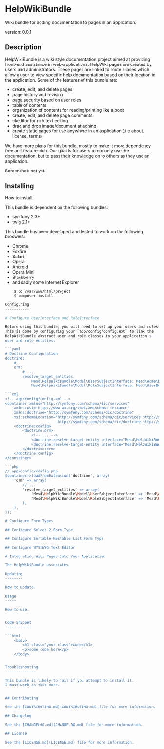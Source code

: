 HelpWikiBundle
==============

Wiki bundle for adding documentation to pages in an application.

version: 0.0.1

Description
-----------

HelpWikiBundle is a wiki style documentation project aimed at providing
front-end assistance in web-applications. HelpWiki pages are created by
users and administrators. These pages are linked to route aliases which
allow a user to view specific help documentation based on their location
in the application. Some of the features of this bundle are:

  + create, edit, and delete pages
  + page history and revision
  + page security based on user roles
  + table of contents
  + organization of contents for reading/printing like a book
  + create, edit, and delete page comments
  + ckeditor for rich text editing
  + drag and drop image/document attaching
  + create static pages for use anywhere in an application (.i.e about, license, terms)

We have more plans for this bundle, mostly to make it more dependency free
and feature-rich. Our goal is for users to not only use the documentation,
but to pass their knowledge on to others as they use an application.

Screenshot: not yet.

Installing
----------

How to install.

This bundle is dependent on the following bundles:

  + symfony 2.3+
  + twig 2.1+

This bundle has been developed and tested to work on the following broswers:

  + Chrome
  + Foxfire
  + Safari
  + Opera
  + Android
  + Opera Mini
  + Blackberry
  + and sadly some Internet Explorer

```bash
    $ cd /var/www/html/project
    $ composer install

Configuring
-----------

# Configure UserInterface and RoleInterface

Before using this bundle, you will need to set up your users and roles.
This is done by configuring your `app/config/config.ext` to link the
HelpWikiBundle abstract user and role classes to your application's
user and role entities:

```yaml
# Doctrine Configuration
doctrine:
    # ...
    orm:
        # ...
        resolve_target_entities:
            Mesd\HelpWikiBundle\Model\UserSubjectInterface: Mesd\Acme\DemoBundle\Entity\AppUser
            Mesd\HelpWikiBundle\Model\RoleSubjectInterface: Mesd\UserBundle\Entity\AuthRole

```xml
<!-- app/config/config.xml -->
<container xmlns="http://symfony.com/schema/dic/services"
    xmlns:xsi="http://www.w3.org/2001/XMLSchema-instance"
    xmlns:doctrine="http://symfony.com/schema/dic/doctrine"
    xsi:schemaLocation="http://symfony.com/schema/dic/services http://symfony.com/schema/dic/services/services-1.0.xsd
                        http://symfony.com/schema/dic/doctrine http://symfony.com/schema/dic/doctrine/doctrine-1.0.xsd">
    <doctrine:config>
        <doctrine:orm>
            <!-- ... -->
            <doctrine:resolve-target-entity interface="Mesd\HelpWikiBundle\Model\UserSubjectInterface">Mesd\Acme\DemoBundle\Entity\AppUser</resolve-target-entity>
            <doctrine:resolve-target-entity interface="Mesd\HelpWikiBundle\Model\RoleSubjectInterface">Mesd\UserBundle\Entity\AuthRole</resolve-target-entity>
        </doctrine:orm>
    </doctrine:config>
</container>

```php
// app/config/config.php
$container->loadFromExtension('doctrine', array(
    'orm' => array(
        // ...
        'resolve_target_entities' => array(
            'Mesd\HelpWikiBundle\Model\UserSubjectInterface' => 'Mesd\Acme\DemoBundle\Entity\AppUser',
            'Mesd\HelpWikiBundle\Model\RoleSubjectInterface' => 'Mesd\UserBundle\Entity\AuthRole',
        ),
    ),
));

# Configure Form Types

## Configure Select 2 Form Type

## Configure Sortable-Nestable List Form Type

## Configure WYSIWYG Text Editor

# Integrating Wiki Pages Into Your Application

The HelpWikiBundle associates 

Updating
--------

How to update.

Usage
-----

How to use.


Code Snippet
------------

```html
    <body>
        <h1 class="your-class">code</h1>
        <p>some code here</p>
    </body>


Troubleshooting
---------------

This bundle is likely to fail if you attempt to install it.
I must work on this more.


## Contributing

See the [CONTRIBUTING.md](CONTRIBUTING.md) file for more information.

## Changelog

See the [CHANGELOG.md](CHANGELOG.md) file for more information.

## License

See the [LICENSE.md](LICENSE.md) file for more information.
